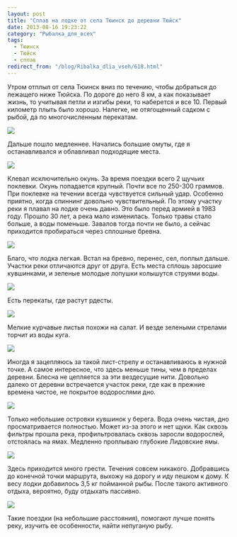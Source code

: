 ```yaml
---
layout: post
title: "Сплав на лодке от села Тюинск до деревни Тюйск"
date: 2013-08-16 19:23:22
category: "Рыбалка_для_всех"
tags:
  - Тюинск
  - Тюйск
  - сплав
redirect_from: "/blog/Ribalka_dlia_vseh/618.html"
---
```

Утром отплыл от села Тюинск вниз по течению, чтобы добраться до лежащего
ниже Тюйска. По дороге до него 8 км, а как показывает жизнь, то учитывая
петли и изгибы реки, то наберется и все 10. Первый километр плыть было
хорошо. Налегке, не отягощенный садком с рыбой, да по многочисленным
перекатам.

![](http://fishingguru.ru/uploads/images/00/00/01/2013/08/16/692d76.jpg)

Дальше пошло медленнее. Начались большие омуты, где я останавливался и
облавливал подходящие места.

![](http://fishingguru.ru/uploads/images/00/00/01/2013/08/16/a9eda1.jpg)

Клевал исключительно окунь. За время поездки всего 2 щучьих поклевки.
Окунь попадается крупный. Почти все по 250-300 граммов. При поклевке на
течении всегда чувствуется сильный удар. Особенно приятно, когда
спиннинг довольно чувствительный. По этому участку реки я плавал на
лодке очень давно. Это было перед армией в 1983 году. Прошло 30 лет, а
река мало изменилась. Только травы стало больше, а воды поменьше.
Завалов тогда почти не было, а сейчас приходится пробираться через
сплошные бревна.

![](http://fishingguru.ru/uploads/images/00/00/01/2013/08/16/be4156.jpg)

Благо, что лодка легкая. Встал на бревно, перенес, сел, поплыл дальше.
Участки реки отличаются друг от друга. Есть места сплошь заросшие
кувшинками, и зеленые молодые лопушки колышутся струями воды.

![](http://fishingguru.ru/uploads/images/00/00/01/2013/08/16/583d4c.jpg)

Есть перекаты, где растут рдесты.

![](http://fishingguru.ru/uploads/images/00/00/01/2013/08/16/8eda44.jpg)

Мелкие курчавые листья похожи на салат. И везде зелеными стрелами торчит
из воды куга.

![](http://fishingguru.ru/uploads/images/00/00/01/2013/08/16/08f18a.jpg)

Иногда я зацепляюсь за такой лист-стрелу и останавливаюсь в нужной
точке. А самое интересное, что здесь меньше тины, чем в пределах
деревни. Блесна не цепляется за эти вездесущие нити. Довольно далеко от
деревни встречается участок реки, где как в прежние времена чистое, не
покрытое водорослями дно.

![](http://fishingguru.ru/uploads/images/00/00/01/2013/08/16/1ded8e.jpg)

Только небольшие островки кувшинок у берега. Вода очень чистая, дно
просматривается полностью. Может из-за этого и нет щуки. Как сквозь
фильтры прошла река, профильтровалась сквозь заросли водорослей,
отстоялась на ямах. Медленно проплываю глубокие Лидовские ямы.

![](http://fishingguru.ru/uploads/images/00/00/01/2013/08/16/3fde89.jpg)

Здесь приходится много грести. Течения совсем никакого. Добравшись до
конечной точки маршрута, выхожу на дорогу и иду пешком к дому. К весу
лодки добавилось 3,5 кг пойманной рыбы. После такого активного отдыха,
вероятно, буду отдыхать пассивно.

![](http://fishingguru.ru/uploads/images/00/00/01/2013/08/16/7859c9.jpg)

Такие поездки (на небольшие расстояния), помогают лучше понять реку,
изучить ее особенности, найти непуганую рыбу.
